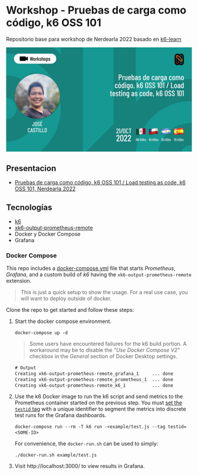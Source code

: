 # Workshop - Pruebas de carga como código, k6 OSS 101
Repositorio base para workshop de Nerdearla 2022
basado en [k6-learn](https://github.com/grafana/k6-learn)

![Descripción de la imagen](img/nerdearla.png)

## Presentacion
* [Pruebas de carga como código, k6 OSS 101 / Load testing as code, k6 OSS 101, Nerdearla 2022](https://docs.google.com/presentation/d/1jAvmduFZeuABr1Hrwdn6r9jSv5LB87TiETe1oQBRjGs/edit?usp=sharing)


## Tecnologías
- [k6](https://github.com/grafana/k6)
- [xk6-output-prometheus-remote](https://github.com/grafana/xk6-output-prometheus-remote)
- Docker y Docker Compose
- Grafana


### Docker Compose

This repo includes a [docker-compose.yml](./docker-compose.yml) file that starts _Prometheus_, _Grafana_, and a custom build of _k6_ having the `xk6-output-prometheus-remote` extension.

> This is just a quick setup to show the usage. For a real use case, you will want to deploy outside of docker.

Clone the repo to get started and follow these steps: 

1. Start the docker compose environment.
    ```shell
    docker-compose up -d
    ```
    
    > Some users have encountered failures for the k6 build portion. A workaround may be to disable the _"Use Docker Compose V2"_ checkbox in the _General_ section of Docker Desktop settings.

    ```shell
    # Output
    Creating xk6-output-prometheus-remote_grafana_1     ... done
    Creating xk6-output-prometheus-remote_prometheus_1  ... done
    Creating xk6-output-prometheus-remote_k6_1          ... done
    ```

2. Use the k6 Docker image to run the k6 script and send metrics to the Prometheus container started on the previous step. You must [set the `testid` tag](https://k6.io/docs/using-k6/tags-and-groups/#test-wide-tags) with a unique identifier to segment the metrics into discrete test runs for the Grafana dashboards.
    ```shell
    docker-compose run --rm -T k6 run -<example/test.js --tag testid=<SOME-ID>
    ```
    For convenience, the `docker-run.sh` can be used to simply:
    ```shell
    ./docker-run.sh example/test.js
    ```

3. Visit http://localhost:3000/ to view results in Grafana.
